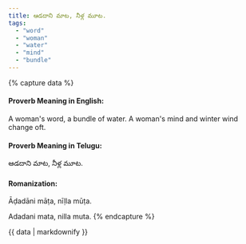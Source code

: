 ```yaml
---
title: ఆడదాని మాట, నీళ్ల మూట.
tags:
  - "word"
  - "woman"
  - "water"
  - "mind"
  - "bundle"
---
```


{% capture data %}
#### Proverb Meaning in English:
A woman's word, a bundle of water.
A woman's mind and winter wind change oft.

#### Proverb Meaning in Telugu:
ఆడదాని మాట, నీళ్ల మూట.

#### Romanization:
Āḍadāni māṭa, nīḷla mūṭa.

Adadani mata, nilla muta.
{% endcapture %}

{{ data | markdownify }}

